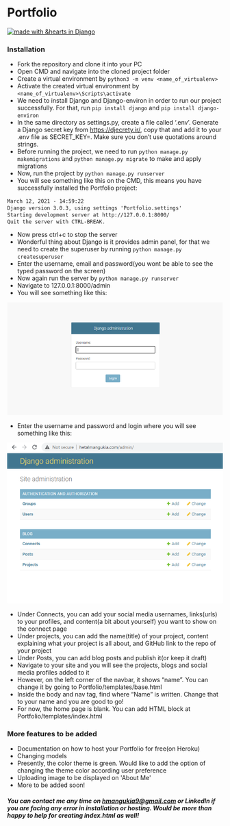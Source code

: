 # Portfolio

[![made with &hearts in Django](https://img.shields.io/badge/made%20with%20%E2%9D%A4%20in-Django-green.svg)](http://shields.io/#your-badge)

### Installation

- Fork the repository and clone it into your PC
- Open CMD and navigate into the cloned project folder
- Create a virtual environment by `python3 -m venv <name_of_virtualenv>`
- Activate the created virtual environment by `<name_of_virtualenv>\Scripts\activate`
- We need to install Django and Django-environ in order to run our project successfully. For that, run `pip install django` and `pip install django-environ`
- In the same directory as settings.py, create a file called ‘.env’. Generate a Django secret key from https://djecrety.ir/, copy that and add it to your .env file as SECRET_KEY=<the secret key you copied>. Make sure you don’t use quotations around strings.
- Before running the project, we need to run `python manage.py makemigrations` and `python manage.py migrate` to make and apply migrations
- Now, run the project by `python manage.py runserver`
- You will see something like this on the CMD, this means you have successfully installed the Portfolio project:
```
March 12, 2021 - 14:59:22
Django version 3.0.3, using settings 'Portfolio.settings'
Starting development server at http://127.0.0.1:8000/
Quit the server with CTRL-BREAK.
```
- Now press ctrl+c to stop the server
- Wonderful thing about Django is it provides admin panel, for that we need to create the superuser by running `python manage.py createsuperuser`
- Enter the username, email and password(you wont be able to see the typed password on the screen)
- Now again run the server by `python manage.py runserver`
- Navigate to 127.0.0.1:8000/admin
- You will see something like this:
<img src="https://github.com/hmangukia/Portfolio/blob/main/admin_panel_login.png">
  
- Enter the username and password and login where you will see something like this:
<img src="https://github.com/hmangukia/Portfolio/blob/main/admin_panel.png">

- Under Connects, you can add your social media usernames, links(urls) to your profiles, and content(a bit about yourself) you want to show on the connect page
- Under projects, you can add the name(title) of your project, content explaining what your project is all about, and GitHub link to the repo of your project
- Under Posts, you can add blog posts and publish it(or keep it draft)
- Navigate to your site and you will see the projects, blogs and social media profiles added to it
- However, on the left corner of the navbar, it shows “name”. You can change it by going to Portfolio/templates/base.html
- Inside the body and nav tag, find where “Name” is written. Change that to your name and you are good to go!
- For now, the home page is blank. You can add HTML block at Portfolio/templates/index.html

### More features to be added

- Documentation on how to host your Portfolio for free(on Heroku)
- Changing models
- Presently, the color theme is green. Would like to add the option of changing the theme color according user preference
- Uploading image to be displayed on 'About Me'
- More to be added soon!

##### You can contact me any time on hmangukia9@gmail.com or LinkedIn if you are facing any error in installation or hosting. Would be more than happy to help for creating index.html as well! 